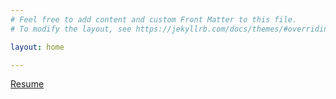 ```yaml
---
# Feel free to add content and custom Front Matter to this file.
# To modify the layout, see https://jekyllrb.com/docs/themes/#overriding-theme-defaults

layout: home

---
```


[Resume](https://github.com/asmitaj08/asmitaj08.github.io/blob/main/Asmita_Resume_Fall2023.pdf)
